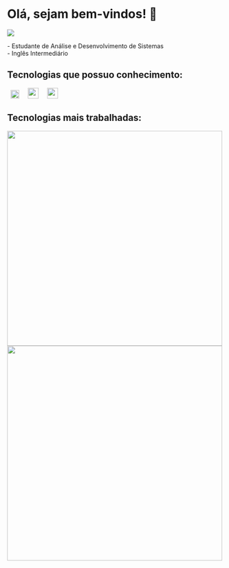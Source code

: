 <h1> Olá, sejam bem-vindos! 👋 </h1>
 
<a href="https://www.linkedin.com/in/catharynaas/" target="_blank"><img src="https://img.shields.io/badge/-LinkedIn-blue?style=flat-square&logo=Linkedin&logoColor=white&link=https://www.linkedin.com/in/catharynaas/"></a>

<p>- Estudante de Análise e Desenvolvimento de Sistemas</br>
- Inglês Intermediário</p>

<h2> Tecnologias que possuo conhecimento: </h2>
 <div align="left">
  <img src="https://raw.githubusercontent.com/get-icon/geticon/fc0f660daee147afb4a56c64e12bde6486b73e39/icons/javascript.svg" height=20px width=20px hspace="8px">
  <img src="https://raw.githubusercontent.com/get-icon/geticon/fc0f660daee147afb4a56c64e12bde6486b73e39/icons/html-5.svg" height=25px width=25px hspace="8px">
  <img src="https://raw.githubusercontent.com/get-icon/geticon/fc0f660daee147afb4a56c64e12bde6486b73e39/icons/css-3.svg" height=25px width=25px hspace="8px">
 </div>
  
<h2>Tecnologias mais trabalhadas: </h2>  
 <div>
  <img src="https://github-readme-stats.vercel.app/api?username=Catharyna&show_icons=true&theme=radical" width="500px">
  <img src="https://github-readme-stats.vercel.app/api/top-langs/?username=Catharyna&layout=compact&theme=radical" width="500px">
</div>
